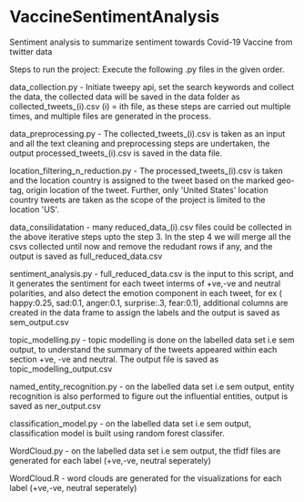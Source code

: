 # VaccineSentimentAnalysis
Sentiment analysis to summarize sentiment towards Covid-19 Vaccine from twitter data

Steps to run the project: Execute the following .py files in the given order.

data_collection.py - Initiate tweepy api, set the search keywords and collect the data, the collected data will be saved in the data folder as collected_tweets_(i).csv (i) = ith file, as these steps are carried out multiple times, and multiple files are generated in the process.

data_preprocessing.py - The collected_tweets_(i).csv is taken as an input and all the text cleaning and preprocessing steps are undertaken, the output processed_tweets_(i).csv is saved in the data file.

location_filtering_n_reduction.py - The processed_tweets_(i).csv is taken and the location country is assigned to the tweet based on the marked geo-tag, origin location of the tweet. Further, only 'United States' location country tweets are taken as the scope of the project is limited to the location 'US'.

data_consilidatation - many reduced_data_(i).csv files could be collected in the above iterative steps upto the step 3. In the step 4 we will merge all the csvs collected until now and remove the redudant rows if any, and the output is saved as full_reduced_data.csv

sentiment_analysis.py - full_reduced_data.csv is the input to this script, and it generates the sentiment for each tweet interms of +ve,-ve and neutral polarities, and also detect the emotion component in each tweet, for ex ( happy:0.25, sad:0.1, anger:0.1, surprise:.3, fear:0.1), additional columns are created in the data frame to assign the labels and the output is saved as sem_output.csv

topic_modelling.py - topic modelling is done on the labelled data set i.e sem output, to understand the summary of the tweets appeared within each section +ve, -ve and neutral. The output file is saved as topic_modelling_output.csv

named_entity_recognition.py - on the labelled data set i.e sem output, entity recognition is also performed to figure out the influential entities, output is saved as ner_output.csv

classification_model.py - on the labelled data set i.e sem output, classification model is built using random forest classifer.

WordCloud.py - on the labelled data set i.e sem output, the tfidf files are generated for each label (+ve,-ve, neutral seperately)

WordCloud.R - word clouds are generated for the visualizations for each label (+ve,-ve, neutral seperately)
